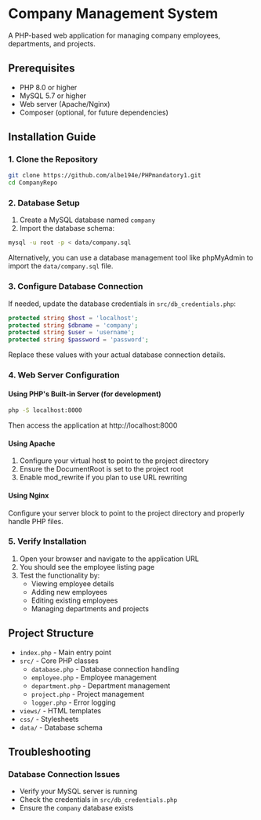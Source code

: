# Company Management System

A PHP-based web application for managing company employees, departments, and projects.

## Prerequisites

- PHP 8.0 or higher
- MySQL 5.7 or higher
- Web server (Apache/Nginx)
- Composer (optional, for future dependencies)

## Installation Guide

### 1. Clone the Repository

```bash
git clone https://github.com/albe194e/PHPmandatory1.git
cd CompanyRepo
```

### 2. Database Setup

1. Create a MySQL database named `company`
2. Import the database schema:

```bash
mysql -u root -p < data/company.sql
```

Alternatively, you can use a database management tool like phpMyAdmin to import the `data/company.sql` file.

### 3. Configure Database Connection

If needed, update the database credentials in `src/db_credentials.php`:

```php
protected string $host = 'localhost';
protected string $dbname = 'company';
protected string $user = 'username';
protected string $password = 'password';
```

Replace these values with your actual database connection details.

### 4. Web Server Configuration

#### Using PHP's Built-in Server (for development)

```bash
php -S localhost:8000
```

Then access the application at http://localhost:8000

#### Using Apache

1. Configure your virtual host to point to the project directory
2. Ensure the DocumentRoot is set to the project root
3. Enable mod_rewrite if you plan to use URL rewriting

#### Using Nginx

Configure your server block to point to the project directory and properly handle PHP files.

### 5. Verify Installation

1. Open your browser and navigate to the application URL
2. You should see the employee listing page
3. Test the functionality by:
   - Viewing employee details
   - Adding new employees
   - Editing existing employees
   - Managing departments and projects

## Project Structure

- `index.php` - Main entry point
- `src/` - Core PHP classes
  - `database.php` - Database connection handling
  - `employee.php` - Employee management
  - `department.php` - Department management
  - `project.php` - Project management
  - `logger.php` - Error logging
- `views/` - HTML templates
- `css/` - Stylesheets
- `data/` - Database schema

## Troubleshooting

### Database Connection Issues

- Verify your MySQL server is running
- Check the credentials in `src/db_credentials.php`
- Ensure the `company` database exists
